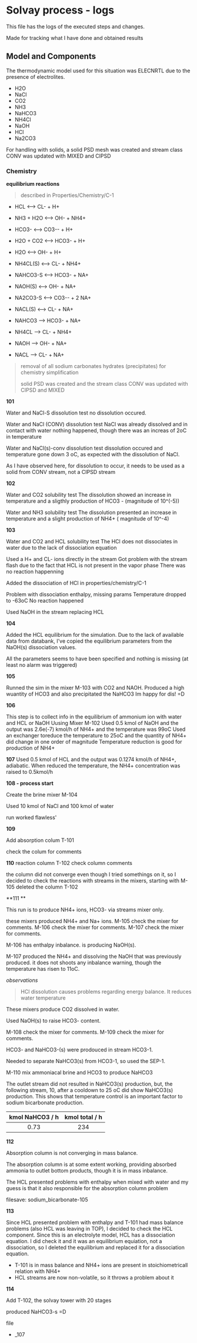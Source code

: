 # Solvay process - logs

This file has the logs of the executed steps and changes. 

Made for tracking what I have done and obtained results



## Model and Components

The thermodynamic model used for this situation was ELECNRTL due to the presence of electrolites.

- H2O
- NaCl
- CO2
- NH3
- NaHCO3
- NH4Cl
- NaOH
- HCl
- Na2CO3

For handling with solids, a solid PSD mesh was created and stream class CONV was updated with MIXED and CIPSD

### Chemistry

**equilibrium reactions**

> described in Properties/Chemistry/C-1

- HCL  <-->  CL-  +  H+

- NH3  +  H2O  <-->  OH-  +  NH4+

- HCO3-  <-->  CO3--  +  H+

- H2O  +  CO2  <-->  HCO3-  +  H+

- H2O  <-->  OH-  +  H+

- NH4CL(S)  <-->  CL-  +  NH4+

- NAHCO3-S  <-->  HCO3-  +  NA+

- NAOH(S)  <-->  OH-  +  NA+

- NA2CO3-S  <-->  CO3--  +  2 NA+

- NACL(S)  <-->  CL-  +  NA+

- NAHCO3  -->  HCO3-  +  NA+

- NH4CL  -->  CL-  +  NH4+

- NAOH  -->  OH-  +  NA+

- NACL  -->  CL-  +  NA+

  

> removal of all sodium carbonates hydrates (precipitates) for chemistry simplification
>
> solid PSD was created and the stream class CONV was updated with CIPSD and MIXED 





**101**

Water and NaCl-S dissolution  test
no dissolution occured. 

Water and NaCl (CONV) dissolution  test
NaCl was already dissolved and in contact with water nothing happened, though there was an increas of 2oC in temperature 

Water and NaCl(s)-conv dissolution test 
dissolution occured and temperature gone down 3 oC, as expected with the dissolution of NaCl.

As I have observed here, for dissolution to occur, it needs to be used as a solid from CONV stream, not a CIPSD stream

**102**

Water and CO2 solubility test
The dissolution showed an increase in temperature and a sligthly production of HCO3 - (magnitude of 10^(-5))



Water and NH3 solubility test
The dissolution presented an increase in temperature and a slight production of NH4+ ( magnitude of 10^-4)

**103**

Water and CO2 and HCL solubility test 
The HCl does not dissociates in water due to the lack of dissociation equation

Used a H+ and CL- ions directly in the stream
Got problem with the stream flash due to the fact that HCL is not present in the vapor phase
There was no reaction happenning 

Added the dissociation of HCl in properties/chemistry/C-1

Problem with dissociation  enthalpy, missing params 
Temperature dropped to -63oC
No reaction happened

Used NaOH in the stream replacing HCL



**104**

Added the HCL equilibrium for the simulation. 
Due to the lack of available data from databank, I've copied  the equilibrium parameters from the NaOH(s) dissociation values. 

All the parameters seems to have been specified and nothing is missing (at least no alarm was triggered)

**105**

Runned the sim in the mixer M-103 with CO2 and NAOH.
Produced a high wuantity of HCO3 and also precipitated the NaHCO3
Im happy for dis!  =D



**106**

This step is to collect info in the equilibrium of ammonium ion with water and HCL or NaOH Uusing Mixer M-102
Used 0.5 kmol of NaOH and the output was 2.6e(-7) kmol/h of NH4+ and the temperature was 99oC
Used an exchanger toreduce the temperature to 25oC and the quantity of NH4+ did change in one order of magnitude
Temperature reduction is good for production of NH4+  



**107**
Used 0.5 kmol of HCL and the output was  0.1274 kmol/h of NH4+, adiabatic.
When reduced the temperature, the NH4+ concentration was raised to 0.5kmol/h  



**108 - process start**

Create the  brine mixer M-104

Used 10 kmol of NaCl and 100 kmol of water

run worked flawless'



**109**

Add absorption colum T-101

check the colum for comments



**110**
reaction column T-102
check column comments  

the column did not converge even though I tried somethings on it, so I decided to check the reactions with streams in the mixers, starting with M-105
deleted the column T-102 



**111 **

This run is to  produce NH4+ ions, HCO3- via streams mixer only.

these mixers produced NH4+ and Na+ ions. 
M-105 check the mixer for comments.
M-106 check the mixer for comments.
M-107 check the mixer for comments.

M-106 has enthalpy inbalance. 
is producing  NaOH(s). 

M-107 produced the NH4+ and dissolving the NaOH that was previously produced.
it does not shoots any inbalance warning, though the temperature has risen to 11oC.



*observations*

> HCl dissolution causes problems regarding energy balance. It reduces water temperature 
>
> 



These mixers produce CO2 dissolved in water. 

Used NaOH(s) to raise HCO3- content.

M-108 check the mixer for comments.
M-109 check the mixer for comments.



HCO3-  and NaHCO3-(s) were prodouced in stream HCO3-1.

Needed to separate NaHCO3(s) from HCO3-1, so used the SEP-1.



M-110 mix ammoniacal brine and HCO3 to produce NaHCO3

The outlet stream did not resulted in NaHCO3(s) production, but, the following stream, 10, after a cooldown to 25 oC did show NaHCO3(s) production. This shows that temperature control is an important factor to sodium bicarbonate production. 



| kmol NaHCO3 / h | kmol total /  h |
| :-------------: | :-------------: |
|      0.73       |       234       |



**112**

Absorption column is not converging in mass balance.

The absorption column is at some extent working, providing absorbed ammonia to outlet bottom products, though it is in mass inbalance.

The HCL presented problems with enthalpy when mixed with water and my guess is that it also responsible for the absorption column problem

filesave: sodium_bicarbonate-105



**113**

Since HCL presented problem with enthalpy and T-101 had mass balance problems (also HCL was leaving in TOP), I decided to check the HCL component. Since this is an electrolyte model, HCL has a dissociation equation. I did check it and it was an equilibrium equiation, not a dissociation, so I deleted the equilibrium and replaced it for a dissociation equation. 

- T-101 is in mass balance and NH4+ ions are present in stoichiometricall relation with NH4+
- HCL streams are now non-volatile, so it throws a problem about it



**114**

Add T-102, the solvay tower with 20 stages

produced NaHCO3-s   =D 

file 

- _107











 
